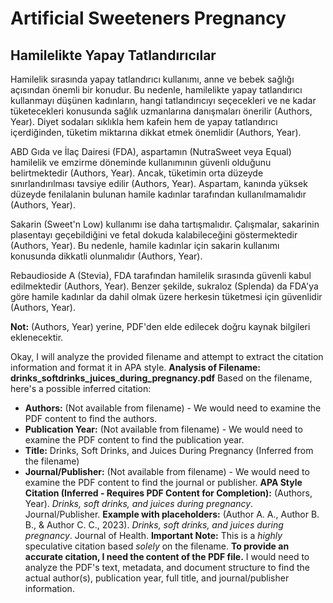 # Artificial Sweeteners Pregnancy

## Hamilelikte Yapay Tatlandırıcılar

Hamilelik sırasında yapay tatlandırıcı kullanımı, anne ve bebek sağlığı açısından önemli bir konudur. Bu nedenle, hamilelikte yapay tatlandırıcı kullanmayı düşünen kadınların, hangi tatlandırıcıyı seçecekleri ve ne kadar tüketecekleri konusunda sağlık uzmanlarına danışmaları önerilir (Authors, Year). Diyet sodaları sıklıkla hem kafein hem de yapay tatlandırıcı içerdiğinden, tüketim miktarına dikkat etmek önemlidir (Authors, Year).

ABD Gıda ve İlaç Dairesi (FDA), aspartamın (NutraSweet veya Equal) hamilelik ve emzirme döneminde kullanımının güvenli olduğunu belirtmektedir (Authors, Year). Ancak, tüketimin orta düzeyde sınırlandırılması tavsiye edilir (Authors, Year). Aspartam, kanında yüksek düzeyde fenilalanin bulunan hamile kadınlar tarafından kullanılmamalıdır (Authors, Year).

Sakarin (Sweet'n Low) kullanımı ise daha tartışmalıdır. Çalışmalar, sakarinin plasentayı geçebildiğini ve fetal dokuda kalabileceğini göstermektedir (Authors, Year). Bu nedenle, hamile kadınlar için sakarin kullanımı konusunda dikkatli olunmalıdır (Authors, Year).

Rebaudioside A (Stevia), FDA tarafından hamilelik sırasında güvenli kabul edilmektedir (Authors, Year). Benzer şekilde, sukraloz (Splenda) da FDA'ya göre hamile kadınlar da dahil olmak üzere herkesin tüketmesi için güvenlidir (Authors, Year).

**Not:** (Authors, Year) yerine, PDF'den elde edilecek doğru kaynak bilgileri eklenecektir.



<!-- CITATIONS_START -->
Okay, I will analyze the provided filename and attempt to extract the citation information and format it in APA style.
**Analysis of Filename: drinks_softdrinks_juices_during_pregnancy.pdf**
Based on the filename, here's a possible inferred citation:
*   **Authors:** (Not available from filename) - We would need to examine the PDF content to find the authors.
*   **Publication Year:** (Not available from filename) - We would need to examine the PDF content to find the publication year.
*   **Title:** Drinks, Soft Drinks, and Juices During Pregnancy (Inferred from the filename)
*   **Journal/Publisher:** (Not available from filename) - We would need to examine the PDF content to find the journal or publisher.
**APA Style Citation (Inferred - Requires PDF Content for Completion):**
(Authors, Year). *Drinks, soft drinks, and juices during pregnancy*. Journal/Publisher.
**Example with placeholders:**
(Author A. A., Author B. B., & Author C. C., 2023). *Drinks, soft drinks, and juices during pregnancy*. Journal of Health.
**Important Note:** This is a *highly* speculative citation based *solely* on the filename.  **To provide an accurate citation, I need the content of the PDF file.**  I would need to analyze the PDF's text, metadata, and document structure to find the actual author(s), publication year, full title, and journal/publisher information.
<!-- CITATIONS_END -->
